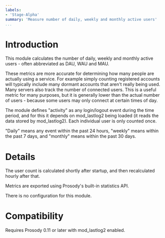 ```yaml
---
labels:
- 'Stage-Alpha'
summary: 'Measure number of daily, weekly and monthly active users'
...
```


Introduction
============

This module calculates the number of daily, weekly and monthly active users -
often abbreviated as DAU, WAU and MAU.

These metrics are more accurate for determining how many people are actually
using a service. For example simply counting registered accounts will typically
include many dormant accounts that aren't really being used. Many servers also
track the number of connected users. This is a useful metric for many purposes,
but it is generally lower than the actual number of users - because some users
may only connect at certain times of day.

The module defines "activity" as any login/logout event during the time period,
and for this it depends on mod_lastlog2 being loaded (it reads the data stored
by mod_lastlog2). Each individual user is only counted once.

"Daily" means any event within the past 24 hours, "weekly" means within the
past 7 days, and "monthly" means within the past 30 days.

Details
=======

The user count is calculated shortly after startup, and then recalculated
hourly after that.

Metrics are exported using Prosody's built-in statistics API.

There is no configuration for this module.

Compatibility
=============

Requires Prosody 0.11 or later with mod_lastlog2 enabled.
